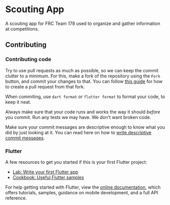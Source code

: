 # Scouting App

A scouting app for FRC Team 178 used to organize and gather information at competitions.

## Contributing

### Contributing code

Try to use pull requests as much as possible, so we can keep the commit clutter to a minimum. For this, make a fork of the repository using the `Fork` button, and commit your changes to that. You can follow [this guide](https://docs.github.com/en/pull-requests/collaborating-with-pull-requests/proposing-changes-to-your-work-with-pull-requests/creating-a-pull-request-from-a-fork) for how to create a pull request from that fork.

When commiting, use `dart format` or `flutter format` to format your code, to keep it neat.

Always make sure that your code runs and works the way it should *before* you commit. Run any tests we may have. We don't want broken code.

Make sure your commit messages are descriptive enough to know what you did by just looking at it. You can read here on how to [write descriptive commit messages](https://cbea.ms/git-commit/).

### Flutter

A few resources to get you started if this is your first Flutter project:

- [Lab: Write your first Flutter app](https://flutter.dev/docs/get-started/codelab)
- [Cookbook: Useful Flutter samples](https://flutter.dev/docs/cookbook)

For help getting started with Flutter, view the
[online documentation](https://flutter.dev/docs), which offers tutorials,
samples, guidance on mobile development, and a full API reference.